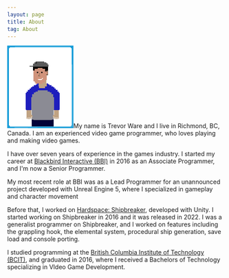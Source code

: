```yaml
---
layout: page
title: About
tag: About
---
```


<img id="aboutimg" src="/assets/icons/about.png" width="154" height="192" />My name is Trevor Ware and I live in Richmond, BC, Canada. I am an experienced video game programmer, who loves playing and making video games. 

I have over seven years of experience in the games industry. I started my career at <a href="http://blackbirdinteractive.com">Blackbird Interactive (BBI)</a> in 2016 as an Associate Programmer, and I'm now a Senior Programmer.

My most recent role at BBI was as a Lead Programmer for an unannounced project developed with Unreal Engine 5, where I specialized in gameplay and character movement

Before that, I worked on <a href="https://store.steampowered.com/app/1161580/Hardspace_Shipbreaker/">Hardspace: Shipbreaker</a>, developed with Unity. I started working on Shipbreaker in 2016 and it was released in 2022. I was a generalist programmer on Shipbreaker, and I worked on features including the grappling hook, the elemental system, procedural ship generation, save load and console porting.

I studied programming at the <a href="http://www.bcit.ca">British Columbia Institute of Technology (BCIT)</a>, and graduated in 2016, where I received a Bachelors of Technology specializing in VIdeo Game Development.

<br>
<br>

<meta http-equiv='cache-control' content='no-cache'> 
<meta http-equiv='expires' content='0'> 
<meta http-equiv='pragma' content='no-cache'>